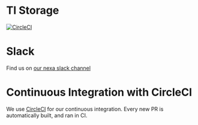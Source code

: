 # TI Storage

[![CircleCI](https://circleci.com/gh/omarvelous/ti_storage.svg?style=svg&circle-token=8b43ef65646ca1b47d919826a934f3a8e1d59648)](https://circleci.com/gh/omarvelous/ti_storage)

# Slack

Find us on [our nexa slack channel](http://nexahq.slack.com/ "nexahq")

# Continuous Integration with CircleCI

We use [CircleCI](http://circleci.com/ "CircleCI") for our continuous integration. Every new PR is automatically built, and ran in CI.
